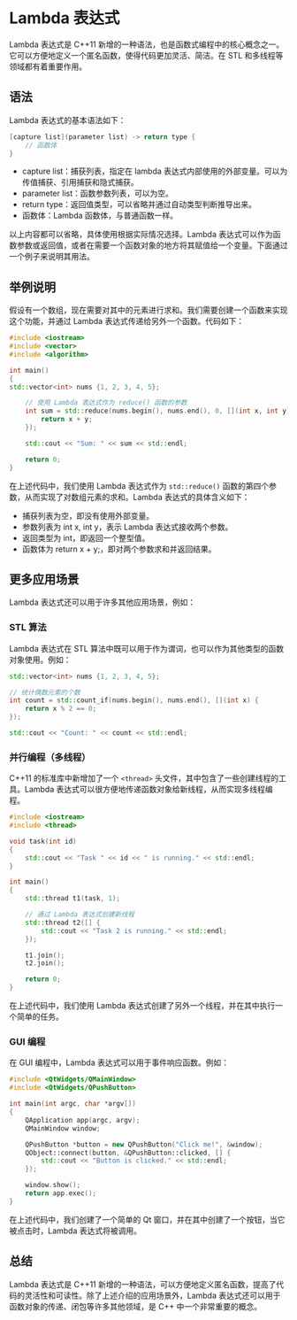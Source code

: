 # Lambda 表达式
Lambda 表达式是 C++11 新增的一种语法，也是函数式编程中的核心概念之一。它可以方便地定义一个匿名函数，使得代码更加灵活、简洁。在 STL 和多线程等领域都有着重要作用。

## 语法
Lambda 表达式的基本语法如下：
```cpp
[capture list](parameter list) -> return type {
    // 函数体
}
```

+ capture list：捕获列表，指定在 lambda 表达式内部使用的外部变量。可以为传值捕获、引用捕获和隐式捕获。
+ parameter list：函数参数列表，可以为空。
+ return type：返回值类型，可以省略并通过自动类型判断推导出来。
+ 函数体：Lambda 函数体，与普通函数一样。

以上内容都可以省略，具体使用根据实际情况选择。Lambda 表达式可以作为函数参数或返回值，或者在需要一个函数对象的地方将其赋值给一个变量。下面通过一个例子来说明其用法。

## 举例说明
假设有一个数组，现在需要对其中的元素进行求和。我们需要创建一个函数来实现这个功能，并通过 Lambda 表达式传递给另外一个函数。代码如下：
```cpp
#include <iostream>
#include <vector>
#include <algorithm>

int main()
{
std::vector<int> nums {1, 2, 3, 4, 5};

    // 使用 Lambda 表达式作为 reduce() 函数的参数
    int sum = std::reduce(nums.begin(), nums.end(), 0, [](int x, int y) {
        return x + y;
    });

    std::cout << "Sum: " << sum << std::endl;

    return 0;
}
```

在上述代码中，我们使用 Lambda 表达式作为 `std::reduce()` 函数的第四个参数，从而实现了对数组元素的求和。Lambda 表达式的具体含义如下：

+ 捕获列表为空，即没有使用外部变量。
+ 参数列表为 int x, int y，表示 Lambda 表达式接收两个参数。
+ 返回类型为 int，即返回一个整型值。
+ 函数体为 return x + y;，即对两个参数求和并返回结果。

## 更多应用场景
Lambda 表达式还可以用于许多其他应用场景，例如：

### STL 算法
Lambda 表达式在 STL 算法中既可以用于作为谓词，也可以作为其他类型的函数对象使用。例如：
```cpp
std::vector<int> nums {1, 2, 3, 4, 5};

// 统计偶数元素的个数
int count = std::count_if(nums.begin(), nums.end(), [](int x) {
    return x % 2 == 0;
});

std::cout << "Count: " << count << std::endl;
```

### 并行编程（多线程）
C++11 的标准库中新增加了一个 `<thread>` 头文件，其中包含了一些创建线程的工具。Lambda 表达式可以很方便地传递函数对象给新线程，从而实现多线程编程。
```cpp
#include <iostream>
#include <thread>

void task(int id)
{
    std::cout << "Task " << id << " is running." << std::endl;
}

int main()
{
    std::thread t1(task, 1);

    // 通过 Lambda 表达式创建新线程
    std::thread t2([] {
        std::cout << "Task 2 is running." << std::endl;
    });

    t1.join();
    t2.join();

    return 0;
}
```

在上述代码中，我们使用 Lambda 表达式创建了另外一个线程，并在其中执行一个简单的任务。

### GUI 编程
在 GUI 编程中，Lambda 表达式可以用于事件响应函数。例如：
```cpp
#include <QtWidgets/QMainWindow>
#include <QtWidgets/QPushButton>

int main(int argc, char *argv[])
{
    QApplication app(argc, argv);
    QMainWindow window;

    QPushButton *button = new QPushButton("Click me!", &window);
    QObject::connect(button, &QPushButton::clicked, [] {
        std::cout << "Button is clicked." << std::endl;
    });

    window.show();
    return app.exec();
}
```

在上述代码中，我们创建了一个简单的 Qt 窗口，并在其中创建了一个按钮，当它被点击时，Lambda 表达式将被调用。

## 总结
Lambda 表达式是 C++11 新增的一种语法，可以方便地定义匿名函数，提高了代码的灵活性和可读性。除了上述介绍的应用场景外，Lambda 表达式还可以用于函数对象的传递、闭包等许多其他领域，是 C++ 中一个非常重要的概念。